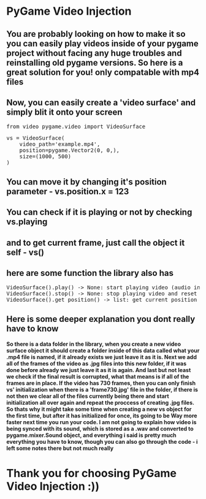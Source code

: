 <h1>PyGame Video Injection</h1>
<h2>You are probably looking on how to make it so you can easily 
play videos inside of your pygame project without facing any huge troubles
and reinstalling old pygame versions. So here is a great solution for you!
only compatable with mp4 files</h2>
<h2>Now, you can easily create a 'video surface' and simply blit it onto your screen</h2>
<pre>from video_pygame.video import VideoSurface</pre>
<pre>vs = VideoSurface(
    video_path='example.mp4',
    position=pygame.Vector2(0, 0,),
    size=(1000, 500)
)</pre>
<h2>You can move it by changing it's position parameter - vs.position.x = 123</h2>
<h2>You can check if it is playing or not by checking vs.playing</h2>
<h2>and to get current frame, just call the object it self - vs()<h2>
<h2>here are some function the library also has</h2>
<pre>VideoSurface().play() -> None: start playing video (audio included)
VideoSurface().stop() -> None: stop playing video and reset frame to zero (audio included)
VideoSurface().get_position() -> list: get current position of the video surface</pre>
<h2>Here is some deeper explanation you dont really have to know</h2>
<h4>So there is a data folder in the library, when you create a new video surface object
it should create a folder inside of this data called what your .mp4 file is named, if it already
exists we just leave it as it is. Next we add all of the frames of the video as .jpg files into this new
folder, if it was done before already we just leave it as it is again. And last but not least we check if 
the final result is corrupted, what that means is if all of the frames are in place. If the video has
730 frames, then you can only finish vs' initialization when there is a 'frame730.jpg' file in the folder, if there is not
then we clear all of the files currently being there and start initialization all over again and repeat the proccess
of creating .jpg files. So thats why it might take some time when creating a new vs object for the first time, but after
it has initialized for once, its going to be Way more faster next time you run your code. I am not going to explain how
video is being synced with its sound, which is stored as a .wav and converted to pygame.mixer.Sound object, and
everything i said is pretty much everything you have to know, though you can also go through the code - i left some notes there
but not much really</h4>
<h1>Thank you for choosing PyGame Video Injection :))</h1>
